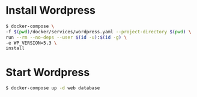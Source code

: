 # Install Wordpress
```bash
$ docker-compose \
-f $(pwd)/docker/services/wordpress.yaml --project-directory $(pwd) \
run --rm --no-deps --user $(id -u):$(id -g) \
-e WP_VERSION=5.3 \
install
```

# Start Wordpress
```bash
$ docker-compose up -d web database
```

